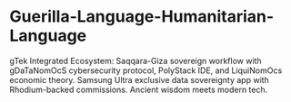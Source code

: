 # Guerilla-Language-Humanitarian-Language
gTek Integrated Ecosystem: Saqqara-Giza sovereign workflow with gDaTaNomOcS cybersecurity protocol, PolyStack IDE, and LiquiNomOcs economic theory. Samsung Ultra exclusive data sovereignty app with Rhodium-backed commissions. Ancient wisdom meets modern tech.
